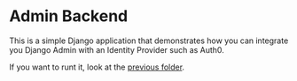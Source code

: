 # Admin Backend

This is a simple Django application that demonstrates how you can integrate you Django Admin with an Identity Provider such as Auth0.

If you want to runt it, look at the [previous folder](./../README.md).
